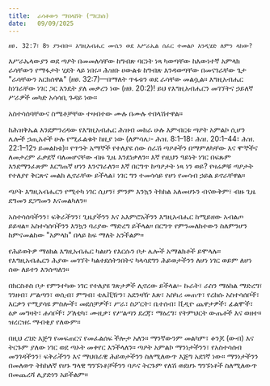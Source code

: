 ```yaml
---
title:  ራሳቶውን ማበላሸት (ማርከስ)
date:   09/09/2025
---
```


`ዘፀ. 32:7፣ 8ን ያንብቡ። እግዚአብሔር ሙሴን ወደ እሥራኤል ሰፈር ተመልሶ እንዲሄድ ለምን ላከው?`

እሥራኤላውያን ወደ ጣዖት በመመለሳቸው ከግብጽ ባርነት ነጻ ካወጣቸው ከእውነተኛ አምላክ ራሳቸውን የማፋታት ሂደት ላይ ነበሩ። ሕዝቡ ሀውልቱ ከግብጽ እንዳወጣቸው በመናገራቸው ጌታ "ራሳቸውን አርክሰዋል" (ዘፀ. 32:7)—በማለት ጥፋቱን ወደ ራሳቸው መልሷል። እግዚአብሔር ከነገራቸው ነገር ጋር እንዴት ያለ መቃረን ነው (ዘፀ. 20:2)! ይህ የእግዚአብሔርን መገኘትና ኃይለኛ ሥራዎች መካድ አሳሳቢ ጉዳይ ነው።

አስተሳሰባቸውና ስሜቶቻቸው ተዛብተው ሙሉ በሙሉ ተበላሽተዋል።

ከሕዝቅኤል እንደምንረዳው የእግዚአብሔር ሕዝብ መከራ ሁሉ እምብርቱ ጣዖት አምልኮ ሲሆን ሌሎች ኃጢአቶች ሁሉ የሚፈልቁት ከዚያ ነው (ለምሳሌ፡- ሕዝ. 8:1–18፣ ሕዝ. 20:1–44፣ ሕዝ. 22:1–12ን ይመልከቱ)። የጥንት አማኞች የተለያዩ ሰው ሰራሽ ጣዖቶችን በማምለካቸው እና ሞኞችና ለመታረም ፈቃደኛ ባለመሆናቸው ብዙ ጊዜ እንደነቃለን። እኛ የዚህን ዓይነት ነገር በፍጹም እንደማንፈጽም እርግጠኛ ሆነን እንናገራለን። እኛ በርግጥ ከጣዖታት ነጻ ነን ወይ? የዛሬዎቹ ጣዖታት የተለያየ ቅርጽና መልክ ሊኖራቸው ይችላል፣ ነገር ግን ተመሳሳይ የሆነ የመሳብ ኃይል ይኖራቸዋል።

ጣዖት እግዚአብሔርን የሚተካ ነገር ሲሆን፣ ምንም እንኳን ትክክል አለመሆኑን ብናውቅም፣ ብዙ ጊዜ ደግመን ደጋግመን እናመልካለን።

አስተሳሰባችንን፣ ፍቅራችንን፣ ጊዜያችንን እና አእምሮአችንን እግዚአብሔር ከሚይዘው አብልጦ ይይዛል። አስተሳሰባችንን እንኳን ባሪያው ማድረግ ይችላል። በርግጥ የምንመለከተውን ስለምንሆን ከምናመልከው "አምላክ" በላይ ከፍ ማለት አንችልም።

የሕይወትዎ ማዕክል እግዚአብሔር ካልሆነ የእርሱን ቦታ ሌሎች አማልክቶች ይሞላሉ። የእግዚአብሔርን ሕያው መገኘት ካልተደሰትንበትና ካላሳደግን ሕይወታችንን ለሆነ ነገር ወይም ለሆነ ሰው ለይተን እንሰጣለን።

በክርስቶስ ቦታ የምንተካው ነገር የተለያዩ ገጽታዎች ሊኖረው ይችላል፡- ኩራት፣ ራስን ማዕከል ማድረግ፣ ገንዘብ፣ ሥልጣን፣ ወሲብ፣ ምግብ፣ ቴሌቪዥን፣ አደንዛዥ እጽ፣ አስካሪ መጠጥ፣ የረከሱ አስተሳሰቦች፣ እርቃን የሚያሳዩ ምስሎች፣ መደሰቻዎች፣ ሥራ፣ ስፖርት፣ ቤተሰብ፣ ቪዲዮ ጨዋታዎች፣ ፊልሞች፣ ዕቃ መግዛት፣ ሐሳቦች፣ ፖለቲካ፣ ሙዚቃ፣ የሥልጣን ደረጃ፣ ማዕረግ፣ የትምህርት ውጤቶች እና ወዘተ። ዝረርዝሩ ማብቂያ የለውም።

በዚህ ረገድ እጅግ የመፍጠርና የመፈልሰፍ ችሎታ አለን። ማንኛውንም መልካም፣ ቆንጆ (ውብ) እና ትርጉም ያለው ነገር ወደ ጣኦት መቀየር እንችላለን። ጣዖት አምልኮ ማንነታችንን፣ የአስተሳሰብ መንገዳችንን፣ ፍቅራችንን እና ማህበራዊ ሕይወታችንን ስለሚለውጥ እጅግ አደገኛ ነው። ማንነታችንን በመለወጥ ትክክለኛ የሆኑ ግላዊ ግንኙነቶቻችንን ባዶና ትርጉም የለሽ ወደሆኑ ግንኙነቶች ስለሚለውጥ በመጨረሻ ሊያድነን አይችልም።